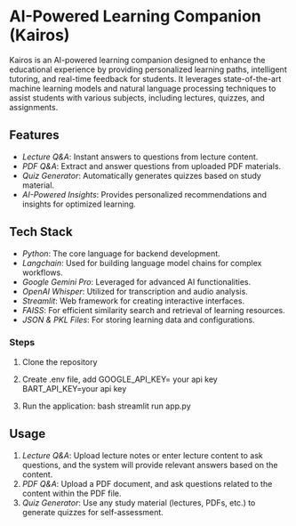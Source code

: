 # AI-Powered Learning Companion (Kairos)

Kairos is an AI-powered learning companion designed to enhance the educational experience by providing personalized learning paths, intelligent tutoring, and real-time feedback for students. It leverages state-of-the-art machine learning models and natural language processing techniques to assist students with various subjects, including lectures, quizzes, and assignments.

## Features
- *Lecture Q&A*: Instant answers to questions from lecture content.
- *PDF Q&A*: Extract and answer questions from uploaded PDF materials.
- *Quiz Generator*: Automatically generates quizzes based on study material.
- *AI-Powered Insights*: Provides personalized recommendations and insights for optimized learning.

## Tech Stack
- *Python*: The core language for backend development.
- *Langchain*: Used for building language model chains for complex workflows.
- *Google Gemini Pro*: Leveraged for advanced AI functionalities.
- *OpenAI Whisper*: Utilized for transcription and audio analysis.
- *Streamlit*: Web framework for creating interactive interfaces.
- *FAISS*: For efficient similarity search and retrieval of learning resources.
- *JSON & PKL Files*: For storing learning data and configurations.

### Steps
1. Clone the repository
2. Create .env file, add
GOOGLE_API_KEY= your api key
BART_API_KEY=your api key

4. Run the application:
   bash
   streamlit run app.py


## Usage

1. *Lecture Q&A*: Upload lecture notes or enter lecture content to ask questions, and the system will provide relevant answers based on the content.
2. *PDF Q&A*: Upload a PDF document, and ask questions related to the content within the PDF file.
3. *Quiz Generator*: Use any study material (lectures, PDFs, etc.) to generate quizzes for self-assessment.

